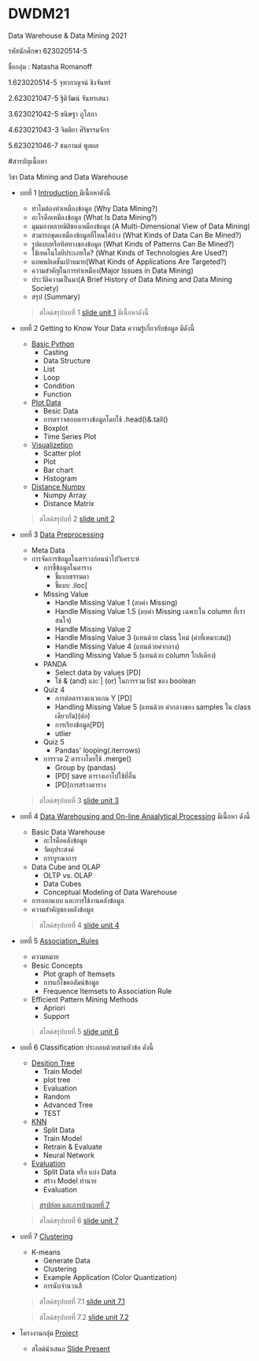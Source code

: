 # DWDM21
Data Warehouse &amp; Data Mining 2021

รหัสนักศึกษา 623020514-5

ชื่อกลุ่ม : Natasha Romanoff

1.623020514-5	จุฑากาญจน์ ชิงจันทร์

2.623021047-5	ฐิติวัฒน์ จันทรเสนา

3.623021042-5	ขนิษฐา ภูโสภา

4.623021043-3	จิตติยา ศิริธรรมจักร

5.623021046-7	ชนกานต์ พูลผล

#สารบัญเนื้อหา

วิชา Data Mining and Data Warehouse

* บทที่ 1 [Introduction ](https://github.com/623020514-5/DWDM21/blob/main/%E0%B8%8A%E0%B8%B5%E0%B8%97%E0%B8%AA%E0%B8%A3%E0%B8%B8%E0%B8%9B%E0%B8%9A%E0%B8%97-1.pdf) มีเนื้อหาดังนี้

  * ทำไมต้องทำเหมืองข้อมูล (Why Data Mining?)
  * อะไรคือเหมืองข้อมูล (What Is Data Mining?)
  * มุมมองหลายมิติของเหมืองข้อมูล (A Multi-Dimensional View of Data Mining)
  * สามารถขุดเเหมืองข้อมูลที่ไหนได้บ้าง (What Kinds of Data Can Be Mined?)
  * รูปแบบหรือทิศทางของข้อมูล (What Kinds of Patterns Can Be Mined?)
  * ใช้เทคโนโลยีประเภทใด? (What Kinds of Technologies Are Used?)
  * แอพพลิเคชั่นเป้าหมาย(What Kinds of Applications Are Targeted?)
  * ความสำคัญในการทำเหมือง(Major Issues in Data Mining)
  * ประวัติความเป็นมา(A Brief History of Data Mining and Data Mining Society)
  * สรุป (Summary)
  

  > สไลด์สรุปบทที่ 1 [slide unit 1](https://github.com/623020514-5/DWDM21/blob/main/%E0%B8%8A%E0%B8%B5%E0%B8%97%E0%B8%AA%E0%B8%A3%E0%B8%B8%E0%B8%9B%E0%B8%9A%E0%B8%97-1.pdf) มีเนื้อหาดังนี้
  

* บทที่ 2 Getting to Know Your Data ความรู้เกี่ยวกับข้อมูล มีดังนี้
  * [Basic Python](https://github.com/623020514-5/DWDM21/blob/main/Data101_(Chapter2).ipynb)
    * Casting
    * Data Structure
    * List
    * Loop
    * Condition
    * Function
  * [Plot Data](https://github.com/623020514-5/DWDM21/blob/main/Data102(Chapter2).ipynb)
    * Besic Data
    * การตรวจสอบตารางข้อมูลโดยใช้ .head()&.tail()
    * Boxplot
    * Time Series Plot
  * [Visualizetion](https://github.com/623020514-5/DWDM21/blob/main/Data_Visualizetion.ipynb)
    * Scatter plot
    * Plot
    * Bar chart
    * Histogram
  * [Distance Numpy](https://github.com/623020514-5/DWDM21/blob/main/Distance_Numpy.ipynb)
    * Numpy Array
    * Distance Matrix

  > สไลด์สรุปบที่ 2 [slide unit 2](https://github.com/623020514-5/DWDM21/blob/main/%E0%B8%AA%E0%B8%A3%E0%B8%B8%E0%B8%9B-chapter2.pdf)
  
  
* บทที่ 3 [Data Preprocessing](https://github.com/623020514-5/DWDM21/blob/main/Data_Preprocessing(Chapter3).ipynb)

  * Meta Data
  * การจัดการข้อมูลในตารางก่อนนำไปวิเคราะห์
    * การชี้ข้อมูลในตาราง
      * ชี้แบบธรรมดา
      * ชี้แบบ .iloc[
    * Missing Value
      * Handle Missing Value 1 (ลบค่า Missing)
      * Handle Missing Value 1.5 (ลบค่า Missing เฉพาะใน column ที่เราสนใจ)
      * Handle Missing Value 2
      * Handle Missing Value 3 (แทนด้วย class ใหม่ (ค่าที่เหมาะสม))
      * Handle Missing Value 4 (แทนด้วยค่ากลาง)
      * Handling Missing Value 5 (แทนด้วย column ใกล้เคียง)
    * PANDA
      * Select data by values [PD]
      * ใช้ & (and) และ | (or) ในการรวม list ของ boolean
    * Quiz 4
      * การต่อตารางแนวแกน Y [PD]
      * Handling Missing Value 5 (แทนด้วย ค่ากลางของ samples ใน class เดียวกัน)(ต่อ)
      * การเรียงข้อมูล[PD]
      * utlier
    * Quiz 5
      * Pandas' looping(.iterrows)
    * การรวม 2 ตารางโดยใช้ .merge()
      * Group by (pandas)
      * [PD] save ตารางเอาไปใช้ที่อื่น
      * [PD]การสร้างตาราง
      

  > สไลด์สรุปบทที่ 3 [slide unit 3](https://github.com/623020514-5/DWDM21/blob/main/%E0%B8%8A%E0%B8%B5%E0%B8%97%E0%B8%AA%E0%B8%A3%E0%B8%B8%E0%B8%9B%E0%B8%9A%E0%B8%97%E0%B8%97%E0%B8%B5%E0%B9%88%203.pdf)

* บทที่ 4 [Data Warehousing and On-line Anaalytical Processing](https://github.com/623020514-5/DWDM21/blob/main/%E0%B8%8A%E0%B8%B5%E0%B8%97%E0%B8%AA%E0%B8%A3%E0%B8%B8%E0%B8%9B%E0%B8%9A%E0%B8%97%E0%B8%97%E0%B8%B5%E0%B9%88%204.pdf) มีเนื้อหา ดังนี้ 
  * Basic Data Warehouse
    * อะไรคือคลังข้อมูล
    * วัตถุประสงค์
    * การบูรณาการ
  * Data Cube and OLAP
    * OLTP vs. OLAP
    * Data Cubes
    * Conceptual Modeling of Data Warehouse
  * การออกแบบ และการใช้งานคลังข้อมูล
  * ความสำคัญของคลังข้อมูล
  > สไลด์สรุปบทที่ 4 [slide unit 4](https://github.com/623020514-5/DWDM21/blob/main/%E0%B8%8A%E0%B8%B5%E0%B8%97%E0%B8%AA%E0%B8%A3%E0%B8%B8%E0%B8%9B%E0%B8%9A%E0%B8%97%E0%B8%97%E0%B8%B5%E0%B9%88%204.pdf)

* บทที่ 5 [Association_Rules](https://github.com/623020514-5/DWDM21/blob/main/Chapter6_Association_Rules.ipynb)
  * ความหมาย
  * Besic Concepts
    * Plot graph of Itemsets
    * การแก้ไขคอลัมน์ข้อมูล
    * Frequence Itemsets to Association Rule
  * Efficient Pattern Mining Methods
    * Apriori
    * Support

  > สไลด์สรุปบทที่ 5 [slide unit 6](https://github.com/623020514-5/DWDM21/blob/main/%E0%B8%8A%E0%B8%B5%E0%B8%97%E0%B8%AA%E0%B8%A3%E0%B8%B8%E0%B8%9B%E0%B8%9A%E0%B8%97%E0%B8%97%E0%B8%B5%E0%B9%88-6.pdf)

* บทที่ 6 Classification ประกอบด้วยสามหัวข้อ ดังนี้
  * [Desition Tree](https://github.com/623020514-5/DWDM21/blob/main/Chapter7_Classification_(Decision_Tree).ipynb)
    * Train Model
    * plot tree
    * Evaluation
    * Random
    * Advanced Tree
    * TEST
  * [KNN](https://github.com/623020514-5/DWDM21/blob/main/Chap7_Classification_(KNN_NN).ipynb)
    * Split Data
    * Train Model
    * Retrain & Evaluate
    * Neural Network
  * [Evaluation](https://github.com/623020514-5/DWDM21/blob/main/Chap7_Classification_(Evaluation).ipynb)
    * Split Data หรือ แบ่ง Data
    * สร้าง Model ทำนาย
    * Evaluation
  
  > [สรุปย่อย และการบ้านบทที่ 7 ](https://github.com/623020514-5/DWDM21/blob/main/ch7.pdf)


  > สไลด์สรุปบทที่ 6 [slide unit 7](https://github.com/623020514-5/DWDM21/blob/93929a954ee7a6030f1264e5337772a9b4883195/%E0%B8%AA%E0%B9%84%E0%B8%A5%E0%B8%94%E0%B9%8C%E0%B8%8A%E0%B8%B5%E0%B8%97%E0%B8%AA%E0%B8%A3%E0%B8%B8%E0%B8%9B%E0%B8%9A%E0%B8%97%E0%B8%97%E0%B8%B5%E0%B9%88%207.pdf)

* บทที่ 7 [Clustering](https://github.com/623020514-5/DWDM21/blob/main/Chap_8_Clustering.ipynb)
  * K-means
    * Generate Data
    * Clustering
    * Example Application (Color Quantization)
    * การนับจำนวนสี

  > สไลด์สรุปบทที่ 7.1 [slide unit 7.1](https://github.com/623020514-5/DWDM21/blob/main/%E0%B8%AA%E0%B9%84%E0%B8%A5%E0%B8%94%E0%B9%8C%E0%B8%8A%E0%B8%B5%E0%B8%97%E0%B8%9A%E0%B8%97%E0%B8%97%E0%B8%B5%E0%B9%88%208.1.pdf)

  > สไลด์สรุปบทที่ 7.2 [slide unit 7.2](https://github.com/623020514-5/DWDM21/blob/main/%E0%B8%AA%E0%B9%84%E0%B8%A5%E0%B8%94%E0%B9%8C%E0%B8%8A%E0%B8%B5%E0%B8%97%E0%B8%9A%E0%B8%97%E0%B8%97%E0%B8%B5%E0%B9%88%208.2.pdf)

* โครงงานกลุ่ม [Project](https://github.com/623020514-5/DWDM21/blob/main/Project.ipynb)
  * สไลด์นำเสนอ [Slide Present](https://github.com/623020514-5/DWDM21/blob/main/Project.pdf)



